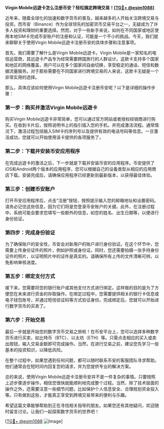 **Virgin Mobile远遊卡怎么注册币安？轻松搞定跨境交易！[[TG💪+ @esim1088](https://t.me/s/esim1088)]**

近年来，随着全球化的加速和数字货币的普及，越来越多的人开始关注跨境交易与投资。而币安（Binance）作为全球领先的加密货币交易平台之一，无疑成为了许多人投资和理财的重要选择。然而，对于一些新手来说，如何在不同国家或地区使用本地SIM卡完成币安账户的注册和认证，可能是一个不小的挑战。今天，我们就来聊聊关于使用Virgin Mobile远遊卡注册币安的具体步骤和注意事项。

首先，我们需要了解什么是Virgin Mobile远遊卡。Virgin Mobile是一家知名的电信运营商，其远遊卡产品专为经常需要跨国旅行的人群设计。这款卡支持多个国家和地区的网络覆盖，用户可以在多个国家间自由切换，享受稳定的通话、短信和数据流量服务。对于那些需要在不同国家进行跨境交易的人来说，这款卡无疑是一个非常实用的选择。

那么，具体应该如何使用Virgin Mobile远遊卡注册币安呢？以下是详细的操作步骤：

### 第一步：购买并激活Virgin Mobile远遊卡

购买Virgin Mobile远遊卡非常简单，您可以通过官方网站或者授权经销商进行购买。在收到卡片后，按照说明书上的指引插入您的手机，并完成激活流程。通常情况下，激活过程包括输入SIM卡的序列号以及提供有效的电话号码等信息。一旦激活成功，您就可以开始使用该卡提供的各项服务了。

### 第二步：下载并安装币安应用程序

在完成远遊卡的激活之后，下一步就是下载并安装币安的应用程序。币安提供了iOS和Android两个版本的应用程序，您可以根据自己的设备类型从相应的应用商店下载。安装完成后，请确保应用程序已经更新到最新版本，以获得最佳体验。

### 第三步：创建币安账户

打开币安应用程序后，点击“注册”按钮，按照提示输入您的邮箱地址和设置密码。请务必记住这些信息，因为它们将是您登录币安账户的关键。此外，在注册过程中，系统可能会要求您填写一些额外的信息，如您的姓名、出生日期等，以便进行身份验证。

### 第四步：完成身份验证

为了确保账户的安全性，币安会对新用户的账户进行身份验证。在这个环节中，您需要上传身份证件的照片，例如护照或身份证。同时，您还需要拍摄一张手持身份证件的照片，以证明照片中的证件是真实的。请确保所有上传的文件清晰可辨，以免影响审核进度。

### 第五步：绑定支付方式

接下来，您需要将您的银行账户或其他支付方式进行绑定。这样做的目的是为了方便您在未来进行资金的存取操作。在绑定过程中，您需要提供相关的银行卡信息或电子钱包账号，并通过短信验证码等方式验证身份。完成绑定后，您就可以开始进行数字货币的买卖了。

### 第六步：开始交易

最后一步就是开始您的数字货币交易之旅啦！在币安平台上，您可以选择多种数字货币进行买卖，如比特币（BTC）、以太坊（ETH）等。只需点击相应的买入或卖出按钮，输入交易金额即可完成操作。当然，在进行交易之前，建议您先学习一些基本的投资知识，以降低风险。

在整个过程中，如果您遇到任何问题，都可以随时联系币安的客服团队寻求帮助。他们通常会在短时间内回复您的请求，并为您提供专业的解决方案。

总的来说，使用Virgin Mobile远遊卡注册币安并不是一件复杂的事情。只要按照上述步骤逐步操作，相信您很快就能顺利地完成整个过程。当然，除了技术层面的操作之外，还需要注意一些细节问题，比如保护个人信息安全、合理规划资金投入等。只有做到这些，才能真正享受到跨境交易带来的便利与乐趣。

希望这篇文章能够帮助到正在寻找相关指导的朋友。如果您还有其他疑问，欢迎随时留言讨论。让我们一起探索数字货币的世界吧！

[[TG💪+ @esim1088](https://t.me/s/esim1088) ![Image](https://i.postimg.cc/4NQfJmqS/Snipaste-2025-05-13-00-14-12.png)]